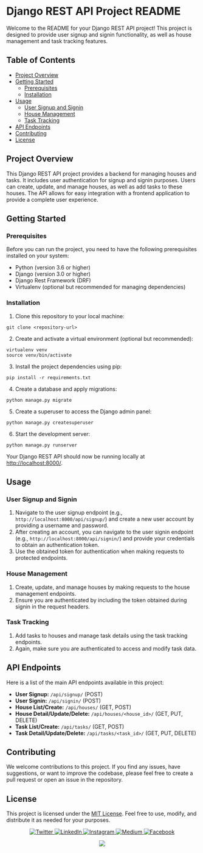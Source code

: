 

<h1>Django REST API Project README</h1>

<p>Welcome to the README for your Django REST API project! This project is designed to provide user signup and signin functionality, as well as house management and task tracking features.</p>

<h2>Table of Contents</h2>

<ul>
    <li><a href="#project-overview">Project Overview</a></li>
    <li><a href="#getting-started">Getting Started</a>
        <ul>
            <li><a href="#prerequisites">Prerequisites</a></li>
            <li><a href="#installation">Installation</a></li>
        </ul>
    </li>
    <li><a href="#usage">Usage</a>
        <ul>
            <li><a href="#user-signup-and-signin">User Signup and Signin</a></li>
            <li><a href="#house-management">House Management</a></li>
            <li><a href="#task-tracking">Task Tracking</a></li>
        </ul>
    </li>
    <li><a href="#api-endpoints">API Endpoints</a></li>
    <li><a href="#contributing">Contributing</a></li>
    <li><a href="#license">License</a></li>
</ul>

<h2 id="project-overview">Project Overview</h2>

<p>This Django REST API project provides a backend for managing houses and tasks. It includes user authentication for signup and signin purposes. Users can create, update, and manage houses, as well as add tasks to these houses. The API allows for easy integration with a frontend application to provide a complete user experience.</p>

<h2 id="getting-started">Getting Started</h2>

<h3 id="prerequisites">Prerequisites</h3>

<p>Before you can run the project, you need to have the following prerequisites installed on your system:</p>

<ul>
    <li>Python (version 3.6 or higher)</li>
    <li>Django (version 3.0 or higher)</li>
    <li>Django Rest Framework (DRF)</li>
    <li>Virtualenv (optional but recommended for managing dependencies)</li>
</ul>

<h3 id="installation">Installation</h3>

<ol>
    <li>Clone this repository to your local machine:</li>
</ol>

<pre><code>git clone &lt;repository-url&gt;</code></pre>

<ol start="2">
    <li>Create and activate a virtual environment (optional but recommended):</li>
</ol>

<pre><code>virtualenv venv
source venv/bin/activate</code></pre>

<ol start="3">
    <li>Install the project dependencies using pip:</li>
</ol>

<pre><code>pip install -r requirements.txt</code></pre>

<ol start="4">
    <li>Create a database and apply migrations:</li>
</ol>

<pre><code>python manage.py migrate</code></pre>

<ol start="5">
    <li>Create a superuser to access the Django admin panel:</li>
</ol>

<pre><code>python manage.py createsuperuser</code></pre>

<ol start="6">
    <li>Start the development server:</li>
</ol>

<pre><code>python manage.py runserver</code></pre>

<p>Your Django REST API should now be running locally at <a href="http://localhost:8000/">http://localhost:8000/</a>.</p>

<h2 id="usage">Usage</h2>

<h3 id="user-signup-and-signin">User Signup and Signin</h3>

<ol>
    <li>Navigate to the user signup endpoint (e.g., <code>http://localhost:8000/api/signup/</code>) and create a new user account by providing a username and password.</li>
    <li>After creating an account, you can navigate to the user signin endpoint (e.g., <code>http://localhost:8000/api/signin/</code>) and provide your credentials to obtain an authentication token.</li>
    <li>Use the obtained token for authentication when making requests to protected endpoints.</li>
</ol>

<h3 id="house-management">House Management</h3>

<ol>
    <li>Create, update, and manage houses by making requests to the house management endpoints.</li>
    <li>Ensure you are authenticated by including the token obtained during signin in the request headers.</li>
</ol>

<h3 id="task-tracking">Task Tracking</h3>

<ol>
    <li>Add tasks to houses and manage task details using the task tracking endpoints.</li>
    <li>Again, make sure you are authenticated to access and modify task data.</li>
</ol>

<h2 id="api-endpoints">API Endpoints</h2>

<p>Here is a list of the main API endpoints available in this project:</p>

<ul>
    <li><strong>User Signup:</strong> <code>/api/signup/</code> (POST)</li>
    <li><strong>User Signin:</strong> <code>/api/signin/</code> (POST)</li>
    <li><strong>House List/Create:</strong> <code>/api/houses/</code> (GET, POST)</li>
    <li><strong>House Detail/Update/Delete:</strong> <code>/api/houses/&lt;house_id&gt;/</code> (GET, PUT, DELETE)</li>
    <li><strong>Task List/Create:</strong> <code>/api/tasks/</code> (GET, POST)</li>
    <li><strong>Task Detail/Update/Delete:</strong> <code>/api/tasks/&lt;task_id&gt;/</code> (GET, PUT, DELETE)</li>
</ul>

<h2 id="contributing">Contributing</h2>

<p>We welcome contributions to this project. If you find any issues, have suggestions, or want to improve the codebase, please feel free to create a pull request or open an issue in the repository.</p>

<h2 id="license">License</h2>

<p>This project is licensed under the <a href="LICENSE">MIT License</a>. Feel free to use, modify, and distribute it as needed for your purposes.</p>


<div align="center">
  
<p align="center">
  <a href="https://twitter.com/" target="_blank">
    <img src="https://img.shields.io/badge/twitter-%231DA1F2.svg?&style=for-the-badge&logo=twitter&logoColor=white&color=071A2C" alt="Twitter"/>
  </a>
  <a href="https://www.linkedin.com/in/" target="_blank">
    <img src="https://img.shields.io/badge/linkedin-%230077B5.svg?&style=for-the-badge&logo=linkedin&logoColor=white&color=071A2C" alt="LinkedIn"/>
  </a>
  <a href="https://instagram.com/" target="_blank">
    <img src="https://img.shields.io/badge/instagram-%23E4405F.svg?&style=for-the-badge&logo=instagram&logoColor=white&color=071A2C" alt="Instagram"/>
  </a>
  <a href="https://medium.com/" target="_blank">
    <img src="https://img.shields.io/badge/medium-%2312100E.svg?&style=for-the-badge&logo=medium&logoColor=white&color=071A2C" alt="Medium"/>
  </a>
  <a href="https://www.facebook.com/" target="_blank">
    <img src="https://img.shields.io/badge/facebook-%231877F2.svg?&style=for-the-badge&logo=facebook&logoColor=white&color=071A2C" alt="Facebook"/>
  </a>
</p>

 <img align="center" src="https://github.com/demartini/demartini/blob/master/code.gif" />
<br>

 
